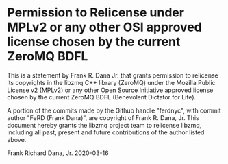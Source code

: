 # Permission to Relicense under MPLv2 or any other OSI approved license chosen by the current ZeroMQ BDFL

This is a statement by Frank R. Dana Jr.
that grants permission to relicense its copyrights in the libzmq C++
library (ZeroMQ) under the Mozilla Public License v2 (MPLv2) or any other 
Open Source Initiative approved license chosen by the current ZeroMQ 
BDFL (Benevolent Dictator for Life).

A portion of the commits made by the Github handle "ferdnyc", with
commit author "FeRD (Frank Dana)", are copyright of Frank R. Dana, Jr.
This document hereby grants the libzmq project team to relicense libzmq, 
including all past, present and future contributions of the author listed above.

Frank Richard Dana, Jr.
2020-03-16
